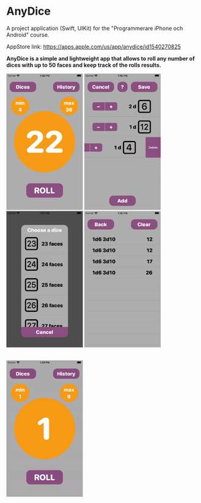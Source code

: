 # AnyDice

A project application (Swift, UIKit) for the "Programmerare iPhone och Android" course.

AppStore link: https://apps.apple.com/us/app/anydice/id1540270825

**AnyDice is a simple and lightweight app that allows to roll any number of dices with up to 50 faces and keep track of the rolls results.**
<p float="left">
  <img src="AnyDice_01.png" alt="AnyDice_01" width="200"/>
  <img src="AnyDice_03.png" alt="AnyDice_03" width="200"/>
  <img src="AnyDice_04.png" alt="AnyDice_04" width="200"/>
  <img src="AnyDice_02.png" alt="AnyDice_02" width="200"/>
</p>
<br />
<img src="AnyDice.gif" alt="AnyDice" width="200"/>
